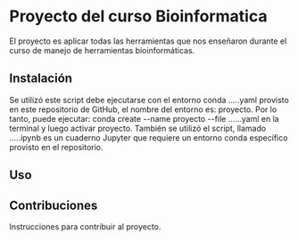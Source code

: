 # Proyecto del curso Bioinformatica 

El proyecto es aplicar todas las herramientas que nos enseñaron durante el curso de manejo de herramientas bioinformáticas.

## Instalación

Se utilizó este script debe ejecutarse con el entorno conda .....yaml provisto en este repositorio de GitHub, el nombre del entorno es: proyecto. Por lo tanto, puede ejecutar: conda create --name proyecto --file ......yaml en la terminal y luego activar proyecto. También se utilizó el script, llamado .....ipynb es un cuaderno Jupyter que requiere un entorno conda específico provisto en el repositorio.

## Uso



## Contribuciones

Instrucciones para contribuir al proyecto.
